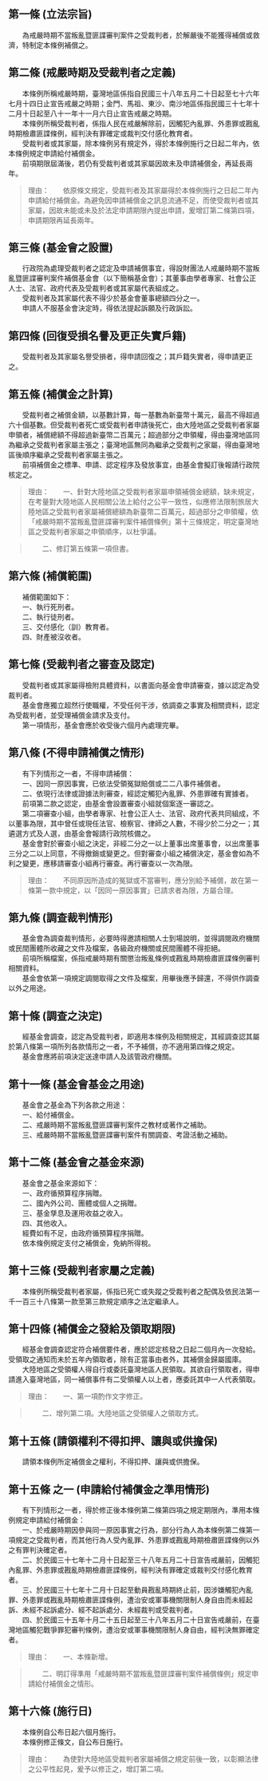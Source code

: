 第一條 (立法宗旨)
-----------------
　　為戒嚴時期不當叛亂暨匪諜審判案件之受裁判者，於解嚴後不能獲得補償或救濟，特制定本條例補償之。  


第二條 (戒嚴時期及受裁判者之定義)
---------------------------------
　　本條例所稱戒嚴時期，臺灣地區係指自民國三十八年五月二十日起至七十六年七月十四日止宣告戒嚴之時期；金門、馬祖、東沙、南沙地區係指民國三十七年十二月十日起至八十一年十一月六日止宣告戒嚴之時期。  
　　本條例所稱受裁判者，係指人民在戒嚴解除前，因觸犯內亂罪、外患罪或戡亂時期檢肅匪諜條例，經判決有罪確定或裁判交付感化教育者。  
　　受裁判者或其家屬，除本條例另有規定外，得於本條例施行之日起二年內，依本條例規定申請給付補償金。  
　　前項期限屆滿後，若仍有受裁判者或其家屬因故未及申請補償金，再延長兩年。  
> 理由：　　依原條文規定，受裁判者及其家屬得於本條例施行之日起二年內申請給付補償金。為避免因申請補償金之訊息流通不足，而使受裁判者或其家屬，因故未能或未及於法定申請期限內提出申請，爰增訂第二條第四項，申請期限再延長兩年。



第三條 (基金會之設置)
---------------------
　　行政院為處理受裁判者之認定及申請補償事宜，得設財團法人戒嚴時期不當叛亂暨匪諜審判案件補償基金會（以下簡稱基金會）；其董事由學者專家、社會公正人士、法官、政府代表及受裁判者或其家屬代表組成之。  
　　受裁判者及其家屬代表不得少於基金會董事總額四分之一。  
　　申請人不服基金會決定時，得依法提起訴願及行政訴訟。  


第四條 (回復受損名譽及更正失實戶籍)
-----------------------------------
　　受裁判者及其家屬名譽受損者，得申請回復之；其戶籍失實者，得申請更正之。  


第五條 (補償金之計算)
---------------------
　　受裁判者之補償金額，以基數計算，每一基數為新臺幣十萬元，最高不得超過六十個基數。但受裁判者死亡或受裁判者申請後死亡，由大陸地區之受裁判者家屬申領者，補償總額不得超過新臺幣二百萬元；超過部分之申領權，得由臺灣地區同為繼承之受裁判者家屬主張之；臺灣地區無同為繼承之受裁判之家屬，得由臺灣地區後順序繼承之受裁判者家屬主張之。  
　　前項補償金之標準、申請、認定程序及發放事宜，由基金會擬訂後報請行政院核定之。  
> 理由：　　一、針對大陸地區之受裁判者家屬申領補償金總額，缺未規定，在考量對大陸地區人民相關公法上給付之公平一致性，似應修法限制旅居大陸地區之受裁判者家屬補償總額為新臺幣二百萬元，超過部分之申領權，依「戒嚴時期不當叛亂暨匪諜審判案件補償條例」第十三條規定，明定臺灣地區之受裁判者家屬之申領順序，以杜爭議。

> 　　二、修訂第五條第一項但書。



第六條 (補償範圍)
-----------------
　　補償範圍如下：  
　　一、執行死刑者。  
　　二、執行徒刑者。  
　　三、交付感化（訓）教育者。  
　　四、財產被沒收者。  


第七條 (受裁判者之審查及認定)
-----------------------------
　　受裁判者或其家屬得檢附具體資料，以書面向基金會申請審查，據以認定為受裁判者。  
　　基金會應獨立超然行使職權，不受任何干涉，依調查之事實及相關資料，認定為受裁判者，並受理補償金請求及支付。  
　　第一項情形，基金會應於收受後六個月內處理完畢。  


第八條 (不得申請補償之情形)
---------------------------
　　有下列情形之一者，不得申請補償：  
　　一、因同一原因事實，已依法受領冤獄賠償或二二八事件補償者。  
　　二、依現行法律或證據法則審查，經認定觸犯內亂罪、外患罪確有實據者。  
　　前項第二款之認定，由基金會設置審查小組就個案逐一審認之。  
　　第二項審查小組，由學者專家、社會公正人士、法官、政府代表共同組成，不以董事為限，其中曾任或現任法官、檢察官、律師之人數，不得少於二分之一；其遴選方式及人選，由基金會報請行政院核備之。  
　　基金會對於審查小組之決定，非經二分之一以上董事出席董事會，以出席董事三分之二以上同意，不得撤銷或變更之。但對審查小組之補償決定，基金會如為不利之變更，應移請審查小組再行審查。再行審查以一次為限。  
> 理由：　　不同原因所造成的冤獄或不當審判，應分別給予補償，故在第一條第一款中規定，以「因同一原因事實」已請求者為限，方屬合理。



第九條 (調查裁判情形)
---------------------
　　基金會為調查裁判情形，必要時得邀請相關人士到場說明，並得調閱政府機關或民間團體所收藏之文件及檔案，各級政府機關或民間團體不得拒絕。  
　　前項所稱檔案，係指戒嚴時期有關懲治叛亂條例或戡亂時期檢肅匪諜條例審判相關資料。  
　　基金會依第一項規定調閱取得之文件及檔案，用畢後應予歸還，不得供作調查以外之用途。  


第十條 (調查之決定)
-------------------
　　經基金會調查，認定為受裁判者，即適用本條例及相關規定，其經調查認其屬於第八條第一項所列各款情形之一者，不予補償，亦不適用第四條之規定。  
　　基金會應將前項決定送達申請人及該管政府機關。  


第十一條 (基金會基金之用途)
---------------------------
　　基金會之基金為下列各款之用途：  
　　一、給付補償金。  
　　二、戒嚴時期不當叛亂暨匪諜審判案件之教材或著作之補助。  
　　三、戒嚴時期不當叛亂暨匪諜審判案件有關調查、考證活動之補助。  


第十二條 (基金會之基金來源)
---------------------------
　　基金會之基金來源如下：  
　　一、政府循預算程序捐贈。  
　　二、國內外公司、團體或個人之捐贈。  
　　三、基金孳息及運用收益之收入。  
　　四、其他收入。  
　　經費如有不足，由政府循預算程序捐贈。  
　　依本條例規定支付之補償金，免納所得稅。  


第十三條 (受裁判者家屬之定義)
-----------------------------
　　本條例所稱受裁判者家屬，係指已死亡或失蹤之受裁判者之配偶及依民法第一千一百三十八條第一款至第三款規定順序之法定繼承人。  


第十四條 (補償金之發給及領取期限)
---------------------------------
　　經基金會調查認定符合補償要件者，應於認定核發之日起二個月內一次發給。受領取之通知而未於五年內領取者，除有正當事由者外，其補償金歸屬國庫。  
　　大陸地區之受領權人得自行或委託臺灣地區人民領取。其欲自行領取者，得申請進入臺灣地區，同一補償事件有二受領權人以上者，應委託其中一人代表領取。  
> 理由：　　一、第一項酌作文字修正。

> 　　二、增列第二項。大陸地區之受領權人之領取方式。



第十五條 (請領權利不得扣押、讓與或供擔保)
-----------------------------------------
　　請領本條例所定補償金之權利，不得扣押、讓與或供擔保。  


第十五條 之一 (申請給付補償金之準用情形)
----------------------------------------
　　有下列情形之一者，得於修正後本條例第二條第四項之規定期限內，準用本條例規定申請給付補償金：  
　　一、於戒嚴時期因參與同一原因事實之行為，部分行為人為本條例第二條第一項規定之受裁判者，而其他行為人受內亂罪、外患罪或戡亂時期檢肅匪諜條例以外之有罪判決確定者。  
　　二、於民國三十七年十二月十日起至三十八年五月二十日宣告戒嚴前，因觸犯內亂罪、外患罪或戡亂時期檢肅匪諜條例，經判決有罪確定或裁判交付感化教育者。  
　　三、於民國三十七年十二月十日起至動員戡亂時期終止前，因涉嫌觸犯內亂罪、外患罪或戡亂時期檢肅匪諜條例，遭治安或軍事機關限制人身自由而未經起訴、未經不起訴處分、經不起訴處分、未經裁判或受裁判者。  
　　四、於民國三十五年十月二十五日起至三十八年五月二十日宣告戒嚴前，在臺灣地區觸犯戰爭罪犯審判條例，遭治安或軍事機關限制人身自由，經判決無罪確定者。  
> 理由：　　一、本條新增。

> 　　二、明訂得準用「戒嚴時期不當叛亂暨匪諜審判案件補償條例」規定申請給付補償金之情形。



第十六條 (施行日)
-----------------
　　本條例自公布日起六個月施行。  
　　本條例修正條文，自公布日施行。  
> 理由：　　為使對大陸地區受裁判者家屬補償之規定前後一致，以彰顯法律之公平性起見，爰予以修正之，增訂第二項。